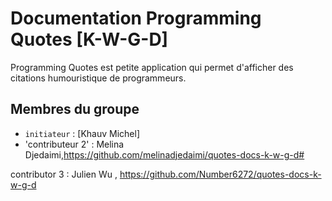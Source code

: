 # Documentation Programming Quotes [K-W-G-D]

Programming Quotes est petite application qui permet d'afficher des citations humouristique de programmeurs. 

## Membres du groupe

- `initiateur` : [Khauv Michel]
- 'contributeur 2' : Melina Djedaimi,https://github.com/melinadjedaimi/quotes-docs-k-w-g-d#

contributor 3 : Julien Wu , https://github.com/Number6272/quotes-docs-k-w-g-d